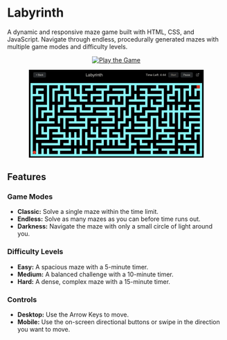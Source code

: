 # Labyrinth
A dynamic and responsive maze game built with HTML, CSS, and JavaScript. Navigate through endless, procedurally generated mazes with multiple game modes and difficulty levels.
<p align="center">
  <a href="https://vbharadwaj2005labyrinth.netlify.app/">
    <img src="https://img.shields.io/badge/Play%20the%20Game-Live%20Demo-brightgreen?style=for-the-badge&logo=netlify" alt="Play the Game">
  </a>
</p>
<p align="center">
  <img src="public/image.png" alt="Labyrinth Game Screenshot" width="80%">
</p>

## Features
### Game Modes
- **Classic:** Solve a single maze within the time limit.
- **Endless:** Solve as many mazes as you can before time runs out.
- **Darkness:** Navigate the maze with only a small circle of light around you.

### Difficulty Levels
- **Easy:** A spacious maze with a 5-minute timer.
- **Medium:** A balanced challenge with a 10-minute timer.
- **Hard:** A dense, complex maze with a 15-minute timer.

### Controls
- **Desktop:** Use the Arrow Keys to move.
- **Mobile:** Use the on-screen directional buttons or swipe in the direction you want to move.